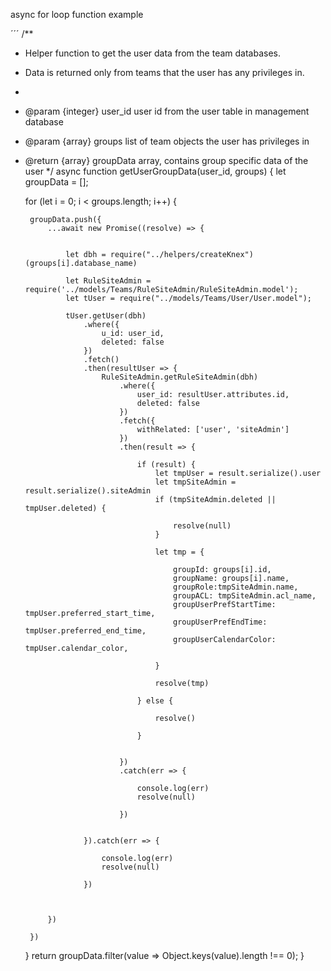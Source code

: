 
async for loop function example

´´´
/**
 * Helper function to get the user data from the team databases.
 * Data is returned only from teams that the user has any privileges in.
 *  
 * @param  {integer} user_id user id from the user table in management database
 * @param  {array} groups list of team objects the user has privileges in
 * @return  {array} groupData array, contains group specific data of the user
 */
async function getUserGroupData(user_id, groups) {
    let groupData = [];


    for (let i = 0; i < groups.length; i++) {

        groupData.push({
            ...await new Promise((resolve) => {


                let dbh = require("../helpers/createKnex")(groups[i].database_name)

                let RuleSiteAdmin = require('../models/Teams/RuleSiteAdmin/RuleSiteAdmin.model');
                let tUser = require("../models/Teams/User/User.model");

                tUser.getUser(dbh)
                    .where({
                        u_id: user_id,
                        deleted: false
                    })
                    .fetch()
                    .then(resultUser => {
                        RuleSiteAdmin.getRuleSiteAdmin(dbh)
                            .where({
                                user_id: resultUser.attributes.id,
                                deleted: false
                            })
                            .fetch({
                                withRelated: ['user', 'siteAdmin']
                            })
                            .then(result => {

                                if (result) {
                                    let tmpUser = result.serialize().user
                                    let tmpSiteAdmin = result.serialize().siteAdmin
                                    if (tmpSiteAdmin.deleted || tmpUser.deleted) {

                                        resolve(null)
                                    }

                                    let tmp = {

                                        groupId: groups[i].id,
                                        groupName: groups[i].name,
                                        groupRole:tmpSiteAdmin.name,
                                        groupACL: tmpSiteAdmin.acl_name,
                                        groupUserPrefStartTime: tmpUser.preferred_start_time,
                                        groupUserPrefEndTime: tmpUser.preferred_end_time,
                                        groupUserCalendarColor: tmpUser.calendar_color,

                                    }

                                    resolve(tmp)

                                } else {

                                    resolve()

                                }


                            })
                            .catch(err => {

                                console.log(err)
                                resolve(null)

                            })


                    }).catch(err => {

                        console.log(err)
                        resolve(null)

                    })



            })

        })

    }
    return groupData.filter(value => Object.keys(value).length !== 0);
}
```
